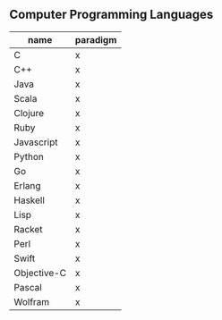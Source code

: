 ## Computer Programming Languages

name | paradigm
-----|-----------------------------
C | x
C++ | x
Java | x
Scala | x
Clojure | x
Ruby | x
Javascript | x
Python | x
Go | x
Erlang | x
Haskell | x
Lisp | x
Racket | x
Perl | x
Swift | x
Objective-C | x
Pascal | x
Wolfram | x